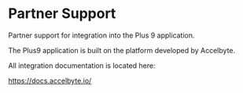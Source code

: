 # Partner Support
Partner support for integration into the Plus 9 application.

The Plus9 application is built on the platform developed by Accelbyte. 

All integration documentation is located here:

https://docs.accelbyte.io/

